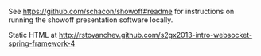 
See https://github.com/schacon/showoff#readme for instructions on running the showoff presentation software locally.

Static HTML at http://rstoyanchev.github.com/s2gx2013-intro-websocket-spring-framework-4

